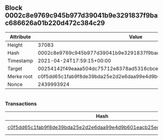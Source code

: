 ## Block 0002c8e9769c945b977d39041b9e3291837f9bac686626a01b220d472c384c29

Attribute | Value
--- | ---
Height | 37083
Hash | 0002c8e9769c945b977d39041b9e3291837f9bac686626a01b220d472c384c29
Timestamp | 2021-04-24T17:59:15+00:00
Target | 00254142f49eaaa504dc75712e8378ad5316cbcead634704b3734b6271167cc4
Merke root | c0f5dd65c1fab9f8de39bda25e2d2e6daa99e4d9b601eacb25ecb252762259c7
Nonce | 2439993924

```

```

### Transactions

Hash | Amount
--- | ---
[c0f5dd65c1fab9f8de39bda25e2d2e6daa99e4d9b601eacb25ecb252762259c7](c0f5dd65c1fab9f8de39bda25e2d2e6daa99e4d9b601eacb25ecb252762259c7.md) | 10.00000000 SKEPTI 
